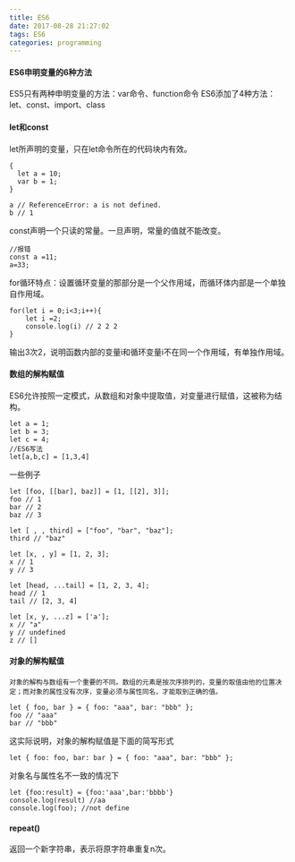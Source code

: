 ```yaml
---
title: ES6
date: 2017-08-28 21:27:02
tags: ES6
categories: programming
---
```

#### ES6申明变量的6种方法 ####

ES5只有两种申明变量的方法：var命令、function命令
ES6添加了4种方法：let、const、import、class

<!-- more -->

#### let和const ####

let所声明的变量，只在let命令所在的代码块内有效。

	{
	  let a = 10;
	  var b = 1;
	}
	
	a // ReferenceError: a is not defined.
	b // 1


const声明一个只读的常量。一旦声明，常量的值就不能改变。

	//报错
    const a =11;
	a=33;
	

for循环特点：设置循环变量的那部分是一个父作用域，而循环体内部是一个单独自作用域。

    for(let i = 0;i<3;i++){
		let i =2;
		console.log(i) // 2 2 2
	}

输出3次2，说明函数内部的变量i和循环变量i不在同一个作用域，有单独作用域。

#### 数组的解构赋值 ####
 ES6允许按照一定模式，从数组和对象中提取值，对变量进行赋值，这被称为结构。

    let a = 1;
	let b = 3;
	let c = 4;
	//ES6写法
	let[a,b,c] = [1,3,4]

一些例子
	
	let [foo, [[bar], baz]] = [1, [[2], 3]];
	foo // 1
	bar // 2
	baz // 3
	
	let [ , , third] = ["foo", "bar", "baz"];
	third // "baz"
	
	let [x, , y] = [1, 2, 3];
	x // 1
	y // 3
	
	let [head, ...tail] = [1, 2, 3, 4];
	head // 1
	tail // [2, 3, 4]
	
	let [x, y, ...z] = ['a'];
	x // "a"
	y // undefined
	z // []

#### 对象的解构赋值 ####
	
	对象的解构与数组有一个重要的不同。数组的元素是按次序排列的，变量的取值由他的位置决定；而对象的属性没有次序，变量必须与属性同名，才能取到正确的值。	

	let { foo, bar } = { foo: "aaa", bar: "bbb" };
	foo // "aaa"
	bar // "bbb"

这实际说明，对象的解构赋值是下面的简写形式

	let { foo: foo, bar: bar } = { foo: "aaa", bar: "bbb" };

对象名与属性名不一致的情况下

    let {foo:result} = {foo:'aaa',bar:'bbbb'}
	console.log(result) //aa
	console.log(foo); //not define

#### repeat() ####

返回一个新字符串，表示将原字符串重复n次。